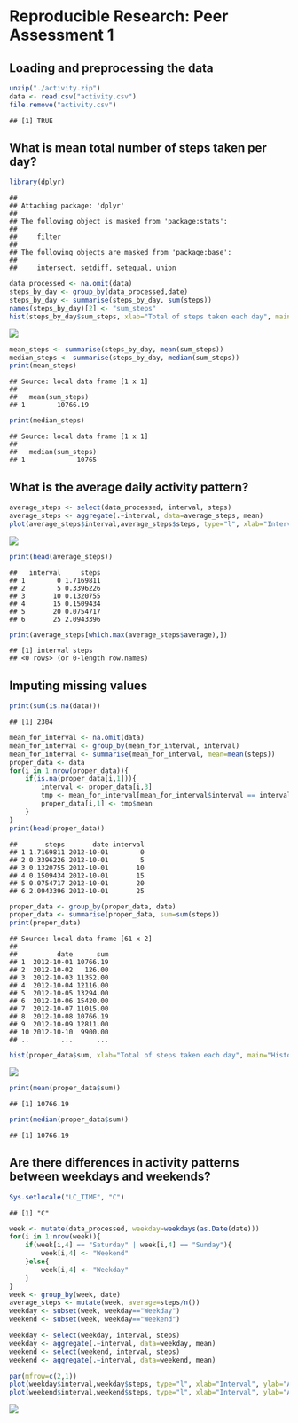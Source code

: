 # Reproducible Research: Peer Assessment 1


## Loading and preprocessing the data


```r
unzip("./activity.zip")  
data <- read.csv("activity.csv")
file.remove("activity.csv")
```

```
## [1] TRUE
```

## What is mean total number of steps taken per day?


```r
library(dplyr)
```

```
## 
## Attaching package: 'dplyr'
## 
## The following object is masked from 'package:stats':
## 
##     filter
## 
## The following objects are masked from 'package:base':
## 
##     intersect, setdiff, setequal, union
```

```r
data_processed <- na.omit(data)
steps_by_day <- group_by(data_processed,date)
steps_by_day <- summarise(steps_by_day, sum(steps))
names(steps_by_day)[2] <- "sum_steps"
hist(steps_by_day$sum_steps, xlab="Total of steps taken each day", main="Histogram of steps taken each day")
```

![](PA1_template_files/figure-html/unnamed-chunk-2-1.png) 

```r
mean_steps <- summarise(steps_by_day, mean(sum_steps))
median_steps <- summarise(steps_by_day, median(sum_steps))
print(mean_steps)
```

```
## Source: local data frame [1 x 1]
## 
##   mean(sum_steps)
## 1        10766.19
```

```r
print(median_steps)
```

```
## Source: local data frame [1 x 1]
## 
##   median(sum_steps)
## 1             10765
```


## What is the average daily activity pattern?


```r
average_steps <- select(data_processed, interval, steps)
average_steps <- aggregate(.~interval, data=average_steps, mean)
plot(average_steps$interval,average_steps$steps, type="l", xlab="Interval", ylab="Average of steps of interval across days")
```

![](PA1_template_files/figure-html/unnamed-chunk-3-1.png) 

```r
print(head(average_steps))
```

```
##   interval     steps
## 1        0 1.7169811
## 2        5 0.3396226
## 3       10 0.1320755
## 4       15 0.1509434
## 5       20 0.0754717
## 6       25 2.0943396
```

```r
print(average_steps[which.max(average_steps$average),])
```

```
## [1] interval steps   
## <0 rows> (or 0-length row.names)
```

## Imputing missing values


```r
print(sum(is.na(data)))
```

```
## [1] 2304
```

```r
mean_for_interval <- na.omit(data)
mean_for_interval <- group_by(mean_for_interval, interval)
mean_for_interval <- summarise(mean_for_interval, mean=mean(steps))
proper_data <- data
for(i in 1:nrow(proper_data)){
    if(is.na(proper_data[i,1])){
        interval <- proper_data[i,3]
        tmp <- mean_for_interval[mean_for_interval$interval == interval,]
        proper_data[i,1] <- tmp$mean
    }
}
print(head(proper_data))
```

```
##       steps       date interval
## 1 1.7169811 2012-10-01        0
## 2 0.3396226 2012-10-01        5
## 3 0.1320755 2012-10-01       10
## 4 0.1509434 2012-10-01       15
## 5 0.0754717 2012-10-01       20
## 6 2.0943396 2012-10-01       25
```

```r
proper_data <- group_by(proper_data, date)
proper_data <- summarise(proper_data, sum=sum(steps))
print(proper_data)
```

```
## Source: local data frame [61 x 2]
## 
##          date      sum
## 1  2012-10-01 10766.19
## 2  2012-10-02   126.00
## 3  2012-10-03 11352.00
## 4  2012-10-04 12116.00
## 5  2012-10-05 13294.00
## 6  2012-10-06 15420.00
## 7  2012-10-07 11015.00
## 8  2012-10-08 10766.19
## 9  2012-10-09 12811.00
## 10 2012-10-10  9900.00
## ..        ...      ...
```

```r
hist(proper_data$sum, xlab="Total of steps taken each day", main="Histogram of steps taken each day")
```

![](PA1_template_files/figure-html/unnamed-chunk-4-1.png) 

```r
print(mean(proper_data$sum))
```

```
## [1] 10766.19
```

```r
print(median(proper_data$sum))
```

```
## [1] 10766.19
```

## Are there differences in activity patterns between weekdays and weekends?

```r
Sys.setlocale("LC_TIME", "C")
```

```
## [1] "C"
```

```r
week <- mutate(data_processed, weekday=weekdays(as.Date(date)))
for(i in 1:nrow(week)){
    if(week[i,4] == "Saturday" | week[i,4] == "Sunday"){
        week[i,4] <- "Weekend"
    }else{
        week[i,4] <- "Weekday"
    }
}
week <- group_by(week, date)
average_steps <- mutate(week, average=steps/n())
weekday <- subset(week, weekday=="Weekday")
weekend <- subset(week, weekday=="Weekend")

weekday <- select(weekday, interval, steps)
weekday <- aggregate(.~interval, data=weekday, mean)
weekend <- select(weekend, interval, steps)
weekend <- aggregate(.~interval, data=weekend, mean)

par(mfrow=c(2,1))
plot(weekday$interval,weekday$steps, type="l", xlab="Interval", ylab="Average steps", main="Average of steps of interval across weekdays")
plot(weekend$interval,weekend$steps, type="l", xlab="Interval", ylab="Average steps", main="Average of steps of interval across weekends")
```

![](PA1_template_files/figure-html/unnamed-chunk-5-1.png) 
